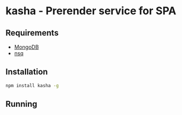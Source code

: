# kasha - Prerender service for SPA

## Requirements
* [MongoDB](https://www.mongodb.com/)
* [nsq](http://nsq.io/)

## Installation
```sh
npm install kasha -g
```

## Running
